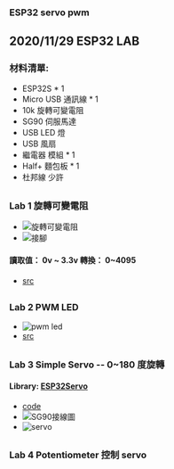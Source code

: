 ### ESP32 servo pwm
## 2020/11/29 ESP32 LAB
### 材料清單:
* ESP32S * 1
* Micro USB 通訊線 * 1
* 10k 旋轉可變電阻
* SG90 伺服馬達
* USB LED 燈
* USB 風扇
* 繼電器 模組 * 1
* Half+ 麵包板 * 1
* 杜邦線 少許
##
### Lab 1 旋轉可變電阻
* ![旋轉可變電阻](https://github.com/jumbokh/esp32-class/blob/master/images/potimeter.jpg)
* ![接腳](https://github.com/jumbokh/esp32-class/blob/master/images/potimeter_bb.jpg)
#### 讀取值： 0v ~ 3.3v 轉換： 0~4095
* [src](https://github.com/jumbokh/esp32-class/blob/master/hs1129/src/AnalogReadin.ino)
##
### Lab 2 PWM LED
* ![pwm led](https://github.com/jumbokh/esp32-class/blob/master/images/pwm-led_bb.jpg)
* [src](https://github.com/jumbokh/esp32-class/blob/master/hs1129/src/AnalogInOutSerial/AnalogInOutSerial.ino)
##
### Lab 3 Simple Servo -- 0~180 度旋轉
#### Library: [ESP32Servo](https://github.com/jumbokh/esp32-class/tree/master/hs1129/libraries/ESP32Servo)
* [code](https://github.com/jumbokh/esp32-class/blob/master/hs1129/src/01-SimpleServo/01-SimpleServo.ino)
* ![SG90接線圖](https://github.com/jumbokh/esp32-class/blob/master/images/SG90.jpg)
* ![servo](https://github.com/jumbokh/esp32-class/blob/master/images/servo.png)
##
### Lab 4 Potentiometer 控制 servo



